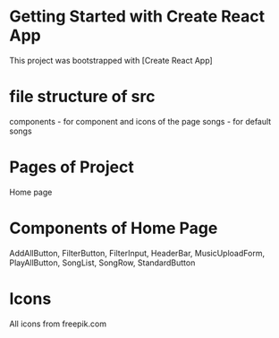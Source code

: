 # Getting Started with Create React App

This project was bootstrapped with [Create React App]

# file structure of src

components - for component and icons of the page
songs - for default songs

# Pages of Project

Home page

# Components of Home Page

AddAllButton, FilterButton, FilterInput, HeaderBar, MusicUploadForm, PlayAllButton, SongList, SongRow, StandardButton

# Icons

All icons from freepik.com


